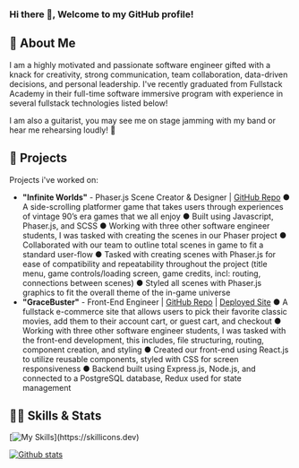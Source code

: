 ### Hi there 👋, Welcome to my GitHub profile! 

## 💬 About Me 
I am a highly motivated and passionate software engineer gifted with a knack for creativity, strong communication, team collaboration, data-driven decisions, and personal leadership. I've recently graduated from Fullstack Academy in their full-time software immersive program with experience in several fullstack technologies listed below! 

I am also a guitarist, you may see me on stage jamming with my band or hear me rehearsing loudly! 🎸

## 🚀 Projects
Projects i've worked on: 

- **"Infinite Worlds"** - Phaser.js Scene Creator & Designer | [GitHub Repo](https://github.com/Infinite-Worlds-FSA/Infinite-Worlds)
    ● A side-scrolling platformer game that takes users through experiences of vintage 90’s era games that we all enjoy
    ● Built using Javascript, Phaser.js, and SCSS
    ● Working with three other software engineer students, I was tasked with creating the scenes in our Phaser project
    ● Collaborated with our team to outline total scenes in game to fit a standard user-flow
    ● Tasked with creating scenes with Phaser.js for ease of compatibility and repeatability throughout the project (title
    menu, game controls/loading screen, game credits, incl: routing, connections between scenes)
    ● Styled all scenes with Phaser.js graphics to fit the overall theme of the in-game universe
- **"GraceBuster"** - Front-End Engineer | [GitHub Repo](https://github.com/orgs/GraceShopper-Team-GraceBuster/repositories) | [Deployed Site](https://grace-buster.onrender.com/)
    ● A fullstack e-commerce site that allows users to pick their favorite classic movies,
    add them to their account cart, or guest cart, and checkout
    ● Working with three other software engineer students, I was tasked with the front-end development, this includes, file structuring, routing, component creation, and styling
    ● Created our front-end using React.js to utilize reusable components, styled with
    CSS for screen responsiveness
    ● Backend built using Express.js, Node.js, and connected to a PostgreSQL database, Redux used for state management
    
## 👨‍💻 Skills & Stats

[![My Skills](https://skillicons.dev/icons?i=js,html,css,git,nodejs,postgres,react,redux,sequelize,)](https://skillicons.dev)

[![Github stats](https://github-readme-stats.vercel.app/api?username=aligabih&count_private=true&show_icons=true&theme=radical)](https://github.com/atmcpnk)


<!--
**atmcpnk/atmcpnk** is a ✨ _special_ ✨ repository because its `README.md` (this file) appears on your GitHub profile.

Here are some ideas to get you started:

- 🔭 I’m currently working on ...
- 🌱 I’m currently learning ...
- 👯 I’m looking to collaborate on ...
- 🤔 I’m looking for help with ...
- 💬 Ask me about ...
- 📫 How to reach me: ...
- 😄 Pronouns: ...
- ⚡ Fun fact: ...
-->
